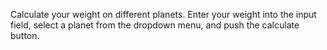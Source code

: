 Calculate your weight on different planets.  Enter your weight into the input field, select a planet from the dropdown menu, and push the calculate button.
